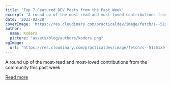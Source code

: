 ```yaml
---
title: 'Top 7 Featured DEV Posts from the Past Week'
excerpt: 'A round up of the most-read and most-loved contributions from the community this past week'
date: '2023-02-28'
coverImage: 'https://res.cloudinary.com/practicaldev/image/fetch/s--51z61x9f--/c_imagga_scale,f_auto,fl_progressive,h_420,q_auto,w_1000/https://dev-to-uploads.s3.amazonaws.com/uploads/articles/zkihck6o31qzhnx5u7lm.jpg'
author:
  name: Koders
  picture: "assets/blog/authors/koders.png"
ogImage:
  url: 'https://res.cloudinary.com/practicaldev/image/fetch/s--51z61x9f--/c_imagga_scale,f_auto,fl_progressive,h_420,q_auto,w_1000/https://dev-to-uploads.s3.amazonaws.com/uploads/articles/zkihck6o31qzhnx5u7lm.jpg'
---
```


A round up of the most-read and most-loved contributions from the community this past week

[Read more](https://dev.to/devteam/top-7-featured-dev-posts-from-the-past-week-4e99)
